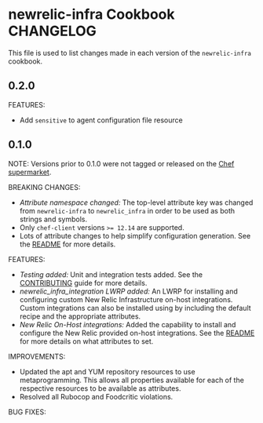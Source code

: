 # newrelic-infra Cookbook CHANGELOG

This file is used to list changes made in each version of the `newrelic-infra` cookbook.

## 0.2.0

FEATURES:

* Add `sensitive` to agent configuration file resource

## 0.1.0

NOTE: Versions prior to 0.1.0 were not tagged or released on the [Chef supermarket][1].

BREAKING CHANGES:

* *Attribute namespace changed:* The top-level attribute key was changed from `newrelic-infra` to `newrelic_infra` in order to be used as both strings and symbols.
* Only `chef-client` versions `>= 12.14` are supported.
* Lots of attribute changes to help simplify configuration generation. See the [README][2] for more details.

FEATURES:

* *Testing added:* Unit and integration tests added. See the [CONTRIBUTING][3] guide for more details.
* *newrelic\_infra\_integration LWRP added:* An LWRP for installing and configuring custom New Relic Infrastructure on-host integrations. Custom integrations can also be installed using by including the default recipe and the appropriate attributes.
* *New Relic On-Host integrations:* Added the capability to install and configure the New Relic provided on-host integrations. See the [README][3] for more details on what attributes to set.

IMPROVEMENTS:

* Updated the apt and YUM repository resources to use metaprogramming. This allows all properties available for each of the respective resources to be available as attributes.
* Resolved all Rubocop and Foodcritic violations.

BUG FIXES:

[1]:  https://supermarket.chef.io/
[2]:  README.md
[3]:  CONTRIBUTING.md
